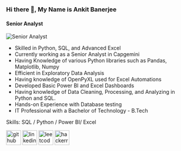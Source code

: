 
### Hi there 👋, My Name is Ankit Banerjee
#### Senior Analyst
![Senior Analyst](https://media-exp1.licdn.com/dms/image/C4D16AQHro8H73YTG-g/profile-displaybackgroundimage-shrink_200_800/0/1647186665186?e=1659571200&v=beta&t=wW037YzioTdrzbhdWWFW4CvO5IRYUoOD3kjcUeY5rrY)

 - Skilled in Python, SQL, and Advanced Excel  
 - Currently working as a Senior Analyst in Capgemini  
 - Having Knowledge of various Python libraries such as Pandas, Matplotlib, Numpy
 - Efficient in Exploratory Data Analysis  
 - Having knowledge of OpenPyXL used for Excel Automations  
 - Developed Basic Power BI and Excel Dashboards  
 - Having knowledge of Data Cleaning, Processing, and Analyzing in Python and SQL.
 - Hands-on Experience with Database testing  
 - IT Professional with a Bachelor of Technology - B.Tech

Skills: SQL / Python / Power BI/ Excel



[<img src='https://cdn.jsdelivr.net/npm/simple-icons@3.0.1/icons/github.svg' alt='github' height='40'>](https://github.com/https://github.com/Ankit1032)  [<img src='https://cdn.jsdelivr.net/npm/simple-icons@3.0.1/icons/linkedin.svg' alt='linkedin' height='40'>](https://www.linkedin.com/in/https://www.linkedin.com/in/ankit-banerjee-a2b470155//)  [<img src='https://cdn.jsdelivr.net/npm/simple-icons@3.0.1/icons/leetcode.svg' alt='leetcode' height='40'>](https://leetcode.com/Ankit1032/)  [<img src='https://cdn.jsdelivr.net/npm/simple-icons@3.0.1/icons/hackerrank.svg' alt='hackerrank' height='40'>](https://www.hackerrank.com/techguy_ankit101?hr_r=1)  


